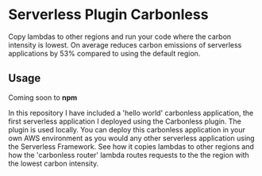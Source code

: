 # Serverless Plugin Carbonless

Copy lambdas to other regions and run your code where the carbon intensity is lowest. On average reduces carbon emissions of serverless applications by 53% compared to using the default region.

## Usage

Coming soon to **npm**

In this repository I have included a 'hello world' carbonless application, the first serverless application I deployed using the Carbonless plugin. The plugin is used locally. You can deploy this carbonless application in your own AWS environment as you would any other serverless application using the Serverless Framework. See how it copies lambdas to other regions and how the 'carbonless router' lambda routes requests to the the region with the lowest carbon intensity.
